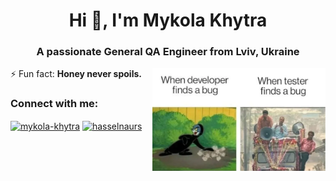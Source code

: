 <h1 align="center">Hi 👋, I'm Mykola Khytra</h1>
<h3 align="center">A passionate General QA Engineer from Lviv, Ukraine</h3>

⚡ Fun fact: **Honey never spoils.**
<img width="55%" align="right" alt="Github" src="https://github.com/kwsagittarii/Mykola/blob/main/funny_pic.jpg" style="max-width: 100%;">

<h3 align="left">Connect with me:</h3>
<p align="left">
<a href="https://linkedin.com/in/mykola-khytra" target="blank"><img align="center" src="https://raw.githubusercontent.com/rahuldkjain/github-profile-readme-generator/master/src/images/icons/Social/linked-in-alt.svg" alt="mykola-khytra" height="30" width="40" /></a>
<a href="https://instagram.com/hasselnaurs" target="blank"><img align="center" src="https://raw.githubusercontent.com/rahuldkjain/github-profile-readme-generator/master/src/images/icons/Social/instagram.svg" alt="hasselnaurs" height="30" width="40" /></a>
</p>
